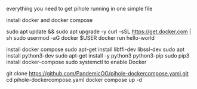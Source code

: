 everything you need to get pihole running in one simple file

install docker and docker compose

sudo apt update && sudo apt upgrade -y
curl -sSL https://get.docker.com | sh
sudo usermod -aG docker $USER
docker run hello-world

install docker compose
sudo apt-get install libffi-dev libssl-dev
sudo apt install python3-dev
sudo apt-get install -y python3 python3-pip
sudo pip3 install docker-compose
sudo systemctl to enable Docker

git clone https://github.com/PandemicOG/pihole-dockercompose.yaml.git
cd pihole-dockercompose.yaml
docker compose up -d
